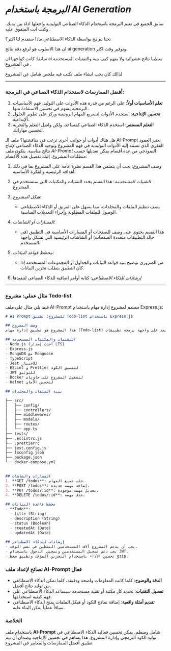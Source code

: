  
# *البرمجة باستخدام AI Generation*

سابق الجميع في تعلم البرمجة باستخدام الذكاء الصناعي التوليدية واجعلها اداة بين يديك. وكنت انت المتفوق عليه .

نحنا نبرمج بواسطة الذكاء الاصطناعي ماذا ستقدم لنا اكثر؟

ان هذا الاسلوب هو لرفع دقة نتائج ai generation وتوفير وقت اكثر.

سابقا: كانت كواجهنا ان ai يعطينا نتائج عشوائية ولا يفهم كيف بنية والتقنيات المستخدمة في المشروع .

لذالك كان يجب انشاء ملف نكتب فيه ملخص شامل عن المشروع 

---
### أفضل الممارسات لاستخدام الذكاء الصناعي في البرمجة:
1. **تعلم الأساسيات أولاً**: على الرغم من قدرة هذه الأدوات على التوليد، فهم الأساسيات البرمجية يسهم في تحسين الاستفادة منها.
2. **تحسين الإنتاجية**: استخدم الأدوات لتسريع المهام الروتينية وركز على تطوير الحلول الإبداعية.
3. **التعلم المستمر**: استخدم الذكاء الصناعي كمساعد، ولكن واصل التعلم والتجربة لتحسين مهاراتك.

هل هناك أدوات أو جوانب أخرى ترغب في مناقشتها؟
ملف الـ AI-Prompt يعتبر العمود الفقري الذي تستند إليه الأدوات التوليدية في فهم المشروع وتوجيه الذكاء الصناعي لإنتاج نتائج مناسبة. يتكون ملف *AI-Prompt* النموذجي من عدة أقسام يمكن تعديلها حسب متطلبات المشروع. إليك تفصيل هذه الأقسام:

1. *وصف المشروع*:
   يجب أن يتضمن هذا القسم نظرة عامة على المشروع بما في ذلك أهدافه الرئيسية والفكرة الأساسية. 
 
2. *التقنيات المستخدمة*:
   هذا القسم يحدد التقنيات والمكتبات التي ستستخدم في المشروع.
  
3. *هيكل المشروع*:
   - يصف تنظيم الملفات والمجلدات، مما يسهل على الفريق أو الذكاء الاصطناعي الوصول للملفات المطلوبة وإجراء التعديلات المناسبة. 

5. *المسارات أو الشاشات*:
   - هذا القسم يحتوي على وصف للصفحات أو المسارات الأساسية في التطبيق (في حالة التطبيقات متعددة الصفحات) أو الشاشات الرئيسية التي تشكل واجهة المستخدم.

6. *مخطط قواعد البيانات*:
   - من الضروري توضيح بنية قواعد البيانات والجداول أو المجموعات المستخدمة إذا كان التطبيق يتطلب تخزين البيانات.

8. *إرشادات للذكاء الاصطناعي*:
كتابة أوامر اضافية للذكاء الصناعي لتنفيذها

---

### **مثال عملي: مشروع Todo-list**

فيما يلي مثال على ملف AI-Prompt مصمم لمشروع إدارة مهام باستخدام Express.js:

```markdown
# AI Prompt للمشروع: تطبيق Todo-list باستخدام Express.js

## وصف المشروع
هذا المشروع هو تطبيق إدارة مهام (Todo-list) بسيط. يتيح للمستخدمين إضافة وتحرير وحذف المهام، بالإضافة إلى تحديد حالة المهام (منجزة أو غير منجزة). يعتمد على واجهة برمجة تطبيقات RESTful مبنية باستخدام Express.js.

## التقنيات والمكتبات المستخدمة
- Node.js (أحدث إصدار LTS)
- Express.js
- MongoDB مع Mongoose
- TypeScript
- Jest للاختبار
- ESLint و Prettier لتنسيق الكود
- JWT للتوثيق
- Docker لتشغيل المشروع على حاويات
- Helmet لتحسين الأمان

## بنية الملفات والمجلدات

├── src/
│   ├── config/
│   ├── controllers/
│   ├── middlewares/
│   ├── models/
│   ├── routes/
│   └── app.ts
├── tests/
├── .eslintrc.js
├── .prettierrc
├── jest.config.js
├── tsconfig.json
├── package.json
└── docker-compose.yml
 

## المسارات والشاشات
1. **GET /todos**: جلب جميع المهام.
2. **POST /todos**: إضافة مهمة جديدة.
3. **PUT /todos/:id**: تعديل مهمة موجودة.
4. **DELETE /todos/:id**: حذف مهمة.

## مخطط قاعدة البيانات
- **Todo**:
  - title (String)
  - description (String)
  - status (Boolean)
  - createdAt (Date)
  - updatedAt (Date)

## إرشادات للذكاء الاصطناعي
- يجب أن يدعم المشروع آلاف المستخدمين النشطين في نفس الوقت.
- يجب دعم تسجيل المستخدمين وتسجيل الدخول باستخدام JWT.
- تحسين الأداء باستخدام التخزين المؤقت وتطبيق ضغط gzip.
```

### **نصائح لإعداد ملف AI-Prompt فعال**
- **الدقة والوضوح**: كلما كانت المعلومات واضحة ودقيقة، كلما تمكن الذكاء الاصطناعي من توليد نتائج أفضل.
- **تفصيل التقنيات**: تحديد كل مكتبة أو تقنية مستخدمة سيساعد الذكاء الاصطناعي على فهم كيفية استخدامها.
- **تقديم أمثلة واقعية**: إضافة نماذج للكود أو هيكل الملفات يمنح الذكاء الاصطناعي سياقاً عملياً يمكن البناء عليه.

### **الخلاصة**

باستخدام ملف **AI-Prompt** شامل ومنظم، يمكن تحسين فعالية الذكاء الاصطناعي في توليد الكود البرمجي وإدارة المشروع. هذا يساهم في تحسين الإنتاجية وضمان أن يتم تطبيق أفضل الممارسات والمعايير في المشروع.